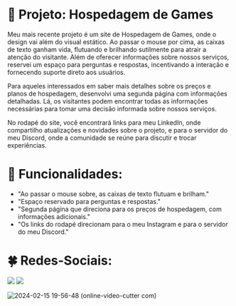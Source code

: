 # :star2: Projeto: Hospedagem de Games 
Meu mais recente projeto é um site de Hospedagem de Games, onde o design vai além do visual estático. Ao passar o mouse por cima, as caixas de texto ganham vida, flutuando e brilhando sutilmente para atrair a atenção do visitante. 
Além de oferecer informações sobre nossos serviços, reservei um espaço para perguntas e respostas, incentivando a interação e fornecendo suporte direto aos usuários.

Para aqueles interessados em saber mais detalhes sobre os preços e planos de hospedagem, desenvolvi uma segunda página com informações detalhadas. 
Lá, os visitantes podem encontrar todas as informações necessárias para tomar uma decisão informada sobre nossos serviços.

No rodapé do site, você encontrará links para meu LinkedIn, onde compartilho atualizações e novidades sobre o projeto, e para o servidor do meu Discord, onde a comunidade se reúne para discutir e trocar experiências. 

# :dart: Funcionalidades:

+ "Ao passar o mouse sobre, as caixas de texto flutuam e brilham."
+ "Espaço reservado para perguntas e respostas."
+ "Segunda página que direciona para os preços de hospedagem, com informações adicionais."
+ "Os links do rodapé direcionam para o meu Instagram e para o servidor do meu Discord."

# :four_leaf_clover: Redes-Sociais:
<a href="https://www.instagram.com/m.guifo01/" target="_blank"><img loading="lazy" src="https://img.shields.io/badge/-Instagram-%23E4405F?style=for-the-badge&logo=instagram&logoColor=white" target="_blank"></a>
<a href="https://www.linkedin.com/in/guilherme-onizio-b71814268/" target="_blank"><img loading="lazy" src="https://img.shields.io/badge/-LinkedIn-%230077B5?style=for-the-badge&logo=linkedin&logoColor=white" target="_blank"></a>

![2024-02-15 19-56-48 (online-video-cutter com)](https://github.com/GuilhermeOnizio/HospedagemGames-HTML-CSS-JS/assets/129892786/16568f66-1551-47b9-a4e9-4d09bea57a23)

